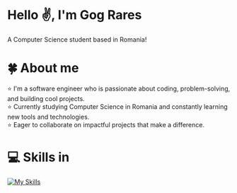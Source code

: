 # Hello ✌️, I'm Gog Rares 

A Computer Science student based in Romania!

# 🍀 About me
⭐ I'm a software engineer who is passionate about coding, problem-solving, and building cool projects.<br>
⭐ Currently studying Computer Science in Romania and constantly learning new tools and technologies.<br>
⭐ Eager to collaborate on impactful projects that make a difference.<br>

# 💻 Skills in
[![My Skills](https://skillicons.dev/icons?i=c,cpp,java,py,arduino,sqlite,matlab)](https://skillicons.dev)

